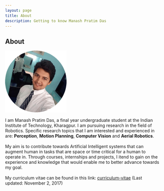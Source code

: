 ```yaml
---
layout: page
title: About
description: Getting to know Manash Pratim Das
---
```


## About
<img src="img/profile.png" style="width:200px; height:200px;" alt="Profile-Pic" title="Manash Pratim Das">

I am Manash Pratim Das, a final year undergraduate student at the Indian Institute of Technology, Kharagpur. I am pursuing research in the field of Robotics. Specific research topics that I am interested and experienced in are: **Perception**, **Motion Planning**, **Computer Vision** and **Aerial Robotics**.  
<br>
My aim is to contribute towards Artificial Intelligent systems that can augment human in tasks that are space or time critical for a human to operate in. Through courses, internships and projects, I itend to gain on the experience and knowledge that would enable me to better advance towards my goal.  
<br>
My curriculum vitae can be found in this link: [curriculum-vitae](https://manashpratim.com/ManashCV.pdf) (Last updated: November 2, 2017)
